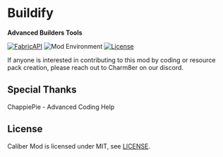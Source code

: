 # Buildify
**Advanced Builders Tools**

[![FabricAPI](https://img.shields.io/static/v1?label=modloader&message=forge&color=orange)](https://www.curseforge.com/minecraft/mc-mods/fabric-api)
![Mod Environment](https://img.shields.io/static/v1?label=environment&message=client%2Fserver&color=yellow)
[![License](https://img.shields.io/static/v1?label=licence&message=MIT&color=blue)](./LICENSE)



If anyone is interested in contributing to this mod by coding or resource pack creation, please reach out to Charm8er on our discord.

## Special Thanks
ChappiePie - Advanced Coding Help

## License
Caliber Mod is licensed under MIT, see [LICENSE](./LICENSE).
